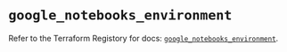# `google_notebooks_environment`

Refer to the Terraform Registory for docs: [`google_notebooks_environment`](https://registry.terraform.io/providers/hashicorp/google-beta/4.65.2/docs/resources/google_notebooks_environment).
